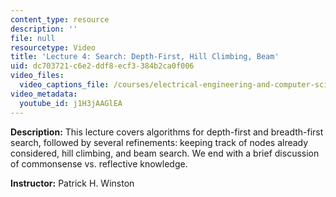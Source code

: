 ```yaml
---
content_type: resource
description: ''
file: null
resourcetype: Video
title: 'Lecture 4: Search: Depth-First, Hill Climbing, Beam'
uid: dc703721-c6e2-ddf8-ecf3-384b2ca0f006
video_files:
  video_captions_file: /courses/electrical-engineering-and-computer-science/6-034-artificial-intelligence-fall-2010/lecture-videos/lecture-4-search-depth-first-hill-climbing-beam/j1H3jAAGlEA.vtt
video_metadata:
  youtube_id: j1H3jAAGlEA
---
```


**Description:** This lecture covers algorithms for depth-first and breadth-first search, followed by several refinements: keeping track of nodes already considered, hill climbing, and beam search. We end with a brief discussion of commonsense vs. reflective knowledge.

**Instructor:** Patrick H. Winston